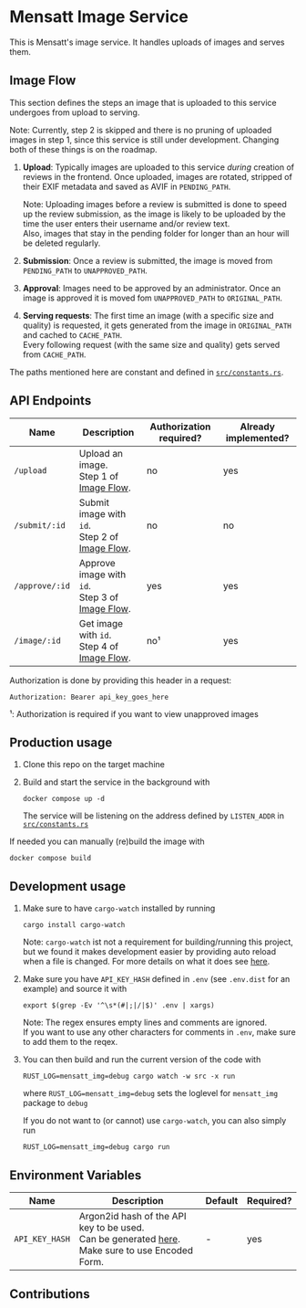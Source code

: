 # Mensatt Image Service

This is Mensatt's image service. It handles uploads of images and serves them.

## Image Flow

This section defines the steps an image that is uploaded to this service undergoes from upload to serving.

Note: Currently, step 2 is skipped and there is no pruning of uploaded images in step 1, since this service is still under development. Changing both of these things is on the roadmap.

1. **Upload**: Typically images are uploaded to this service _during_ creation of reviews in the frontend. Once uploaded, images are rotated, stripped of their EXIF metadata and saved as AVIF in `PENDING_PATH`.

   Note: Uploading images before a review is submitted is done to speed up the review submission, as the image is likely to be uploaded by the time the user enters their username and/or review text.  
   Also, images that stay in the pending folder for longer than an hour will be deleted regularly.

2. **Submission**: Once a review is submitted, the image is moved from `PENDING_PATH` to `UNAPPROVED_PATH`.
3. **Approval**: Images need to be approved by an administrator. Once an image is approved it is moved fom `UNAPPROVED_PATH` to `ORIGINAL_PATH`.
4. **Serving requests**: The first time an image (with a specific size and quality) is requested, it gets generated from the image in `ORIGINAL_PATH` and cached to `CACHE_PATH`.  
   Every following request (with the same size and quality) gets served from `CACHE_PATH`.

The paths mentioned here are constant and defined in [`src/constants.rs`](https://github.com/mensatt/image-service/blob/main/src/constants.rs).

## API Endpoints

| Name           | Description                                                        | Authorization required? | Already implemented? |
| -------------- | ------------------------------------------------------------------ | ----------------------- | -------------------- |
| `/upload`      | Upload an image. <br> Step 1 of [Image Flow](#image-flow).         | no                      | yes                  |
| `/submit/:id`  | Submit image with `id`. <br> Step 2 of [Image Flow](#image-flow).  | no                      | no                   |
| `/approve/:id` | Approve image with `id`. <br> Step 3 of [Image Flow](#image-flow). | yes                     | yes                  |
| `/image/:id`   | Get image with `id`. <br> Step 4 of [Image Flow](#image-flow).     | no¹                     | yes                  |

Authorization is done by providing this header in a request:

```
Authorization: Bearer api_key_goes_here
```

¹: Authorization is required if you want to view unapproved images

## Production usage

1. Clone this repo on the target machine
2. Build and start the service in the background with

   ```
   docker compose up -d
   ```

   The service will be listening on the address defined by `LISTEN_ADDR` in [`src/constants.rs`](https://github.com/mensatt/image-service/blob/main/src/constants.rs)

If needed you can manually (re)build the image with

```
docker compose build
```

## Development usage

1. Make sure to have `cargo-watch` installed by running

   ```
   cargo install cargo-watch
   ```

   Note: `cargo-watch` ist not a requirement for building/running this project, but we found it makes development easier by providing auto reload when a file is changed.
   For more details on what it does see [here](https://crates.io/crates/cargo-watch).

2. Make sure you have `API_KEY_HASH` defined in `.env` (see `.env.dist` for an example) and source it with

   ```
   export $(grep -Ev '^\s*(#|;|/|$)' .env | xargs)
   ```

   Note: The regex ensures empty lines and comments are ignored.  
   If you want to use any other characters for comments in `.env`, make sure to add them to the reqex.

3. You can then build and run the current version of the code with

   ```
   RUST_LOG=mensatt_img=debug cargo watch -w src -x run
   ```

   where `RUST_LOG=mensatt_img=debug` sets the loglevel for `mensatt_img` package to `debug`

   If you do not want to (or cannot) use `cargo-watch`, you can also simply run

   ```
   RUST_LOG=mensatt_img=debug cargo run
   ```

## Environment Variables

| Name           | Description                                                                                                                   | Default | Required? |
| -------------- | ----------------------------------------------------------------------------------------------------------------------------- | ------- | --------- |
| `API_KEY_HASH` | Argon2id hash of the API key to be used. <br> Can be generated [here](https://argon2.online/). Make sure to use Encoded Form. | -       | yes       |

## Contributions
